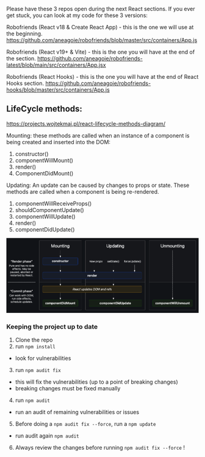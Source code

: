 Please have these 3 repos open during the next React sections. If you ever get stuck, you can look at my code for these 3 versions:


Robofriends (React v18 & Create React App) - this is the one we will use at the beginning.
https://github.com/aneagoie/robofriends/blob/master/src/containers/App.js

Robofriends (React v19+ & Vite) - this is the one you will have at the end of the section.
https://github.com/aneagoie/robofriends-latest/blob/main/src/containers/App.jsx

Robofriends (React Hooks) - this is the one you will have at the end of React Hooks section.
https://github.com/aneagoie/robofriends-hooks/blob/master/src/containers/App.js



## LifeCycle methods:
https://projects.wojtekmaj.pl/react-lifecycle-methods-diagram/

Mounting:  these methods are called when an instance of a component is being created and inserted into the DOM:
1) constructor()
2) componentWillMount()
3) render()
4) ComponentDidMount()

Updating: An update can be caused by changes to props or state.  These methods are called when a component is being re-rendered.
1) componentWillReceiveProps()
2) shouldComponentUpdate()
3) componentWillUpdate()
4) render()
5) componentDidUpdate()

![alt text](readme-img/image.png)


### Keeping the project up to date
1) Clone the repo
2) run `npm install`
  - look for vulnerabilities
3) run `npm audit fix`
  - this will fix the vulnerabilities (up to a point of breaking changes)
  - breaking changes must be fixed manually
4) run `npm audit`
  - run an audit of remaining vulnerabilities or issues
5) Before doing a `npm audit fix --force`, run a `npm update`
  - run audit again `npm audit`
6) Always review the changes before running `npm audit fix --force` !

